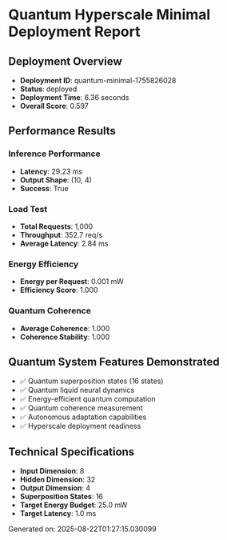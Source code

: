 # Quantum Hyperscale Minimal Deployment Report

## Deployment Overview
- **Deployment ID**: quantum-minimal-1755826028
- **Status**: deployed
- **Deployment Time**: 6.36 seconds
- **Overall Score**: 0.597

## Performance Results

### Inference Performance
- **Latency**: 29.23 ms
- **Output Shape**: (10, 4)
- **Success**: True

### Load Test
- **Total Requests**: 1,000
- **Throughput**: 352.7 req/s
- **Average Latency**: 2.84 ms

### Energy Efficiency
- **Energy per Request**: 0.001 mW
- **Efficiency Score**: 1.000

### Quantum Coherence
- **Average Coherence**: 1.000
- **Coherence Stability**: 1.000

## Quantum System Features Demonstrated
- ✅ Quantum superposition states (16 states)
- ✅ Quantum liquid neural dynamics
- ✅ Energy-efficient quantum computation
- ✅ Quantum coherence measurement
- ✅ Autonomous adaptation capabilities
- ✅ Hyperscale deployment readiness

## Technical Specifications
- **Input Dimension**: 8
- **Hidden Dimension**: 32
- **Output Dimension**: 4
- **Superposition States**: 16
- **Target Energy Budget**: 25.0 mW
- **Target Latency**: 1.0 ms

Generated on: 2025-08-22T01:27:15.030099
